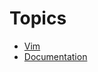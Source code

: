 Topics
==========================

* [Vim](https://github.com/ianreay/doc/blob/master/vim.md)
* [Documentation](https://github.com/ianreay/doc/blob/master/documentation.md)

